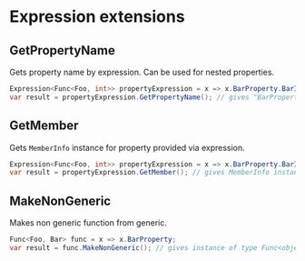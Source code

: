 # Expression extensions

## GetPropertyName

Gets property name by expression. Can be used for nested properties.

```csharp
Expression<Func<Foo, int>> propertyExpression = x => x.BarProperty.BarId;
var result = propertyExpression.GetPropertyName(); // gives "BarProperty.BarId"
```

## GetMember

Gets `MemberInfo` instance for property provided via expression.

```csharp
Expression<Func<Foo, int>> propertyExpression = x => x.BarProperty.BarId;
var result = propertyExpression.GetMember(); // gives MemberInfo instance for BarId
```

## MakeNonGeneric

Makes non generic function from generic.

```csharp
Func<Foo, Bar> func = x => x.BarProperty;
var result = func.MakeNonGeneric(); // gives instance of type Func<object, object>
```